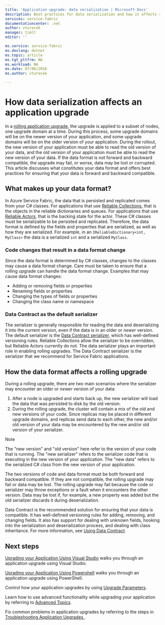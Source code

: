 ```yaml
---
title: 'Application upgrade: data serialization | Microsoft Docs'
description: Best practices for data serialization and how it affects rolling application upgrades.
services: service-fabric
documentationcenter: .net
author: vturecek
manager: timlt
editor: ''

ms.service: service-fabric
ms.devlang: dotnet
ms.topic: article
ms.tgt_pltfrm: NA
ms.workload: NA
ms.date: 07/06/2016
ms.author: vturecek

---
```

# How data serialization affects an application upgrade
In a [rolling application upgrade](service-fabric-application-upgrade.md), the upgrade is applied to a subset of nodes, one upgrade domain at a time. During this process, some upgrade domains will be on the newer version of your application, and some upgrade domains will be on the older version of your application. During the rollout, the new version of your application must be able to read the old version of your data, and the old version of your application must be able to read the new version of your data. If the data format is not forward and backward compatible, the upgrade may fail, or worse, data may be lost or corrupted. This article discusses what constitutes your data format and offers best practices for ensuring that your data is forward and backward compatible.

## What makes up your data format?
In Azure Service Fabric, the data that is persisted and replicated comes from your C# classes. For applications that use [Reliable Collections](service-fabric-reliable-services-reliable-collections.md), that is the objects in the reliable dictionaries and queues. For applications that use [Reliable Actors](service-fabric-reliable-actors-introduction.md), that is the backing state for the actor. These C# classes must be serializable to be persisted and replicated. Therefore, the data format is defined by the fields and properties that are serialized, as well as how they are serialized. For example, in an `IReliableDictionary<int, MyClass>` the data is a serialized `int` and a serialized `MyClass`.

### Code changes that result in a data format change
Since the data format is determined by C# classes, changes to the classes may cause a data format change. Care must be taken to ensure that a rolling upgrade can handle the data format change. Examples that may cause data format changes:

* Adding or removing fields or properties
* Renaming fields or properties
* Changing the types of fields or properties
* Changing the class name or namespace

### Data Contract as the default serializer
The serializer is generally responsible for reading the data and deserializing it into the current version, even if the data is in an older or *newer* version. The default serializer is the [Data Contract serializer](https://msdn.microsoft.com/library/ms733127.aspx), which has well-defined versioning rules. Reliable Collections allow the serializer to be overridden, but Reliable Actors currently do not. The data serializer plays an important role in enabling rolling upgrades. The Data Contract serializer is the serializer that we recommend for Service Fabric applications.

## How the data format affects a rolling upgrade
During a rolling upgrade, there are two main scenarios where the serializer may encounter an older or *newer* version of your data:

1. After a node is upgraded and starts back up, the new serializer will load the data that was persisted to disk by the old version.
2. During the rolling upgrade, the cluster will contain a mix of the old and new versions of your code. Since replicas may be placed in different upgrade domains, and replicas send data to each other, the new and/or old version of your data may be encountered by the new and/or old version of your serializer.

> [!NOTE]
> The "new version" and "old version" here refer to the version of your code that is running. The "new serializer" refers to the serializer code that is executing in the new version of your application. The "new data" refers to the serialized C# class from the new version of your application.
> 
> 

The two versions of code and data format must be both forward and backward compatible. If they are not compatible, the rolling upgrade may fail or data may be lost. The rolling upgrade may fail because the code or serializer may throw exceptions or a fault when it encounters the other version. Data may be lost if, for example, a new property was added but the old serializer discards it during deserialization.

Data Contract is the recommended solution for ensuring that your data is compatible. It has well-defined versioning rules for adding, removing, and changing fields. It also has support for dealing with unknown fields, hooking into the serialization and deserialization process, and dealing with class inheritance. For more information, see [Using Data Contract](https://msdn.microsoft.com/library/ms733127.aspx).

## Next steps
[Uprading your Application Using Visual Studio](service-fabric-application-upgrade-tutorial.md) walks you through an application upgrade using Visual Studio.

[Uprading your Application Using Powershell](service-fabric-application-upgrade-tutorial-powershell.md) walks you through an application upgrade using PowerShell.

Control how your application upgrades by using [Upgrade Parameters](service-fabric-application-upgrade-parameters.md).

Learn how to use advanced functionality while upgrading your application by referring to [Advanced Topics](service-fabric-application-upgrade-advanced.md).

Fix common problems in application upgrades by referring to the steps in [Troubleshooting Application Upgrades ](service-fabric-application-upgrade-troubleshooting.md).

